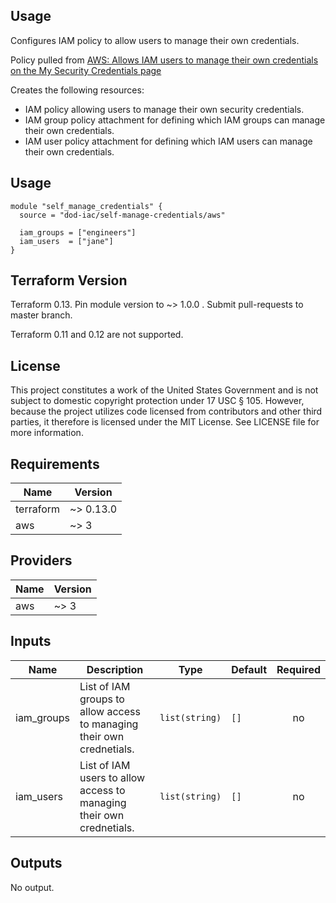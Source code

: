 ## Usage

Configures IAM policy to allow users to manage their own credentials.

Policy pulled from [AWS: Allows IAM users to manage their own credentials on the My Security Credentials page](https://docs.aws.amazon.com/IAM/latest/UserGuide/reference_policies_examples_aws_my-sec-creds-self-manage-no-mfa.html)

Creates the following resources:

* IAM policy allowing users to manage their own security credentials.
* IAM group policy attachment for defining which IAM groups can manage their own credentials.
* IAM user policy attachment for defining which IAM users can manage their own credentials.

## Usage

```hcl
module "self_manage_credentials" {
  source = "dod-iac/self-manage-credentials/aws"

  iam_groups = ["engineers"]
  iam_users  = ["jane"]
}
```

## Terraform Version

Terraform 0.13. Pin module version to ~> 1.0.0 . Submit pull-requests to master branch.

Terraform 0.11 and 0.12 are not supported.

## License

This project constitutes a work of the United States Government and is not subject to domestic copyright protection under 17 USC § 105.  However, because the project utilizes code licensed from contributors and other third parties, it therefore is licensed under the MIT License.  See LICENSE file for more information.

## Requirements

| Name | Version |
|------|---------|
| terraform | ~> 0.13.0 |
| aws | ~> 3 |

## Providers

| Name | Version |
|------|---------|
| aws | ~> 3 |

## Inputs

| Name | Description | Type | Default | Required |
|------|-------------|------|---------|:--------:|
| iam\_groups | List of IAM groups to allow access to managing their own crednetials. | `list(string)` | `[]` | no |
| iam\_users | List of IAM users to allow access to managing their own crednetials. | `list(string)` | `[]` | no |

## Outputs

No output.


